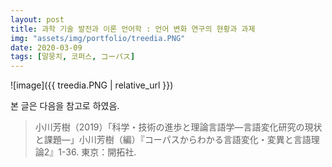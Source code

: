 ```yaml
---
layout: post
title: 과학 기술 발전과 이론 언어학 : 언어 변화 연구의 현황과 과제
img: "assets/img/portfolio/treedia.PNG"
date: 2020-03-09
tags: [말뭉치, 코퍼스, コーパス]
---
```


![image]({{ treedia.PNG | relative_url }})

본 글은 다음을 참고로 하였음.

> 小川芳樹（2019）「科学・技術の進歩と理論言語学―言語変化研究の現状と課題―」小川芳樹（編）『コーパスからわかる言語変化・変異と言語理論2』1-36. 東京：開拓社.

